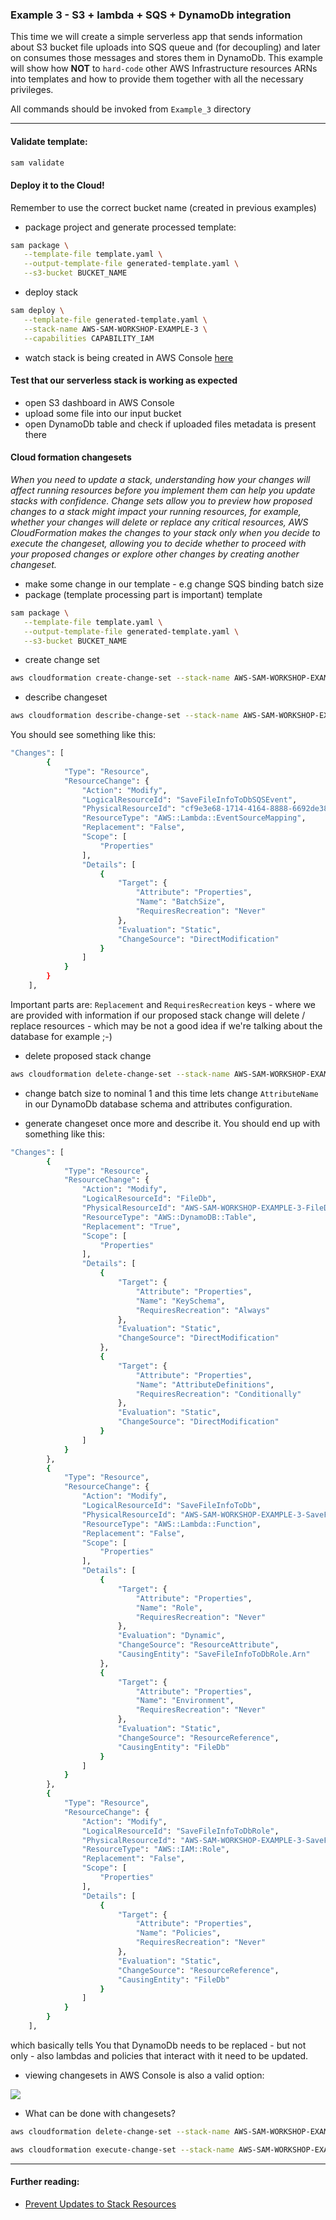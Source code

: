 ### Example 3 - S3 + lambda + SQS + DynamoDb integration

This time we will create a simple serverless app that sends information about S3 bucket file uploads into SQS queue and (for decoupling) and later on consumes those messages and stores them in DynamoDb. This example will show how **NOT** to `hard-code` other AWS Infrastructure resources ARNs into templates and how to provide them together with all the necessary privileges. 

All commands should be invoked from `Example_3` directory

---
#### Validate template:
```bash
sam validate
```

#### Deploy it to the Cloud!
Remember to use the correct bucket name (created in previous examples)

* package project and generate processed template:
```bash
sam package \
   --template-file template.yaml \
   --output-template-file generated-template.yaml \
   --s3-bucket BUCKET_NAME
```
* deploy stack
```bash
sam deploy \
   --template-file generated-template.yaml \
   --stack-name AWS-SAM-WORKSHOP-EXAMPLE-3 \
   --capabilities CAPABILITY_IAM
```
* watch stack is being created in AWS Console [here](https://eu-west-1.console.aws.amazon.com/cloudformation/home?region=eu-west-1)

#### Test that our serverless stack is working as expected
* open S3 dashboard in AWS Console
* upload some file into our input bucket
* open DynamoDb table and check if uploaded files metadata is present there

#### Cloud formation changesets
*When you need to update a stack, understanding how your changes will affect running resources before you implement them can help you update stacks with confidence. Change sets allow you to preview how proposed changes to a stack might impact your running resources, for example, whether your changes will delete or replace any critical resources, AWS CloudFormation makes the changes to your stack only when you decide to execute the changeset, allowing you to decide whether to proceed with your proposed changes or explore other changes by creating another changeset.*

* make some change in our template - e.g change SQS binding batch size
* package (template processing part is important) template
```bash
sam package \
   --template-file template.yaml \
   --output-template-file generated-template.yaml \
   --s3-bucket BUCKET_NAME
```
* create change set
```bash
aws cloudformation create-change-set --stack-name AWS-SAM-WORKSHOP-EXAMPLE-3 --template-body file://generated-template.yaml --change-set-name MyChange --capabilities CAPABILITY_IAM
```

* describe changeset
```bash
aws cloudformation describe-change-set --stack-name AWS-SAM-WORKSHOP-EXAMPLE-3 --change-set-name MyChange
```
You should see something like this:
```bash
"Changes": [
        {
            "Type": "Resource",
            "ResourceChange": {
                "Action": "Modify",
                "LogicalResourceId": "SaveFileInfoToDbSQSEvent",
                "PhysicalResourceId": "cf9e3e68-1714-4164-8888-6692de3822fa",
                "ResourceType": "AWS::Lambda::EventSourceMapping",
                "Replacement": "False",
                "Scope": [
                    "Properties"
                ],
                "Details": [
                    {
                        "Target": {
                            "Attribute": "Properties",
                            "Name": "BatchSize",
                            "RequiresRecreation": "Never"
                        },
                        "Evaluation": "Static",
                        "ChangeSource": "DirectModification"
                    }
                ]
            }
        }
    ],

```
Important parts are: ``Replacement`` and ``RequiresRecreation`` keys - where we are provided with information if our proposed stack change will delete / replace resources - which may be not a good idea if we're talking about the database for example ;-)

* delete proposed stack change
```bash
aws cloudformation delete-change-set --stack-name AWS-SAM-WORKSHOP-EXAMPLE-3 --change-set-name MyChange
```

* change batch size to nominal 1 and this time lets change ``AttributeName`` in our DynamoDb database schema and attributes configuration.

* generate changeset once more and describe it. You should end up with something like this:
```bash
"Changes": [
        {
            "Type": "Resource",
            "ResourceChange": {
                "Action": "Modify",
                "LogicalResourceId": "FileDb",
                "PhysicalResourceId": "AWS-SAM-WORKSHOP-EXAMPLE-3-FileDb-1NIAQPBH0TRNQ",
                "ResourceType": "AWS::DynamoDB::Table",
                "Replacement": "True",
                "Scope": [
                    "Properties"
                ],
                "Details": [
                    {
                        "Target": {
                            "Attribute": "Properties",
                            "Name": "KeySchema",
                            "RequiresRecreation": "Always"
                        },
                        "Evaluation": "Static",
                        "ChangeSource": "DirectModification"
                    },
                    {
                        "Target": {
                            "Attribute": "Properties",
                            "Name": "AttributeDefinitions",
                            "RequiresRecreation": "Conditionally"
                        },
                        "Evaluation": "Static",
                        "ChangeSource": "DirectModification"
                    }
                ]
            }
        },
        {
            "Type": "Resource",
            "ResourceChange": {
                "Action": "Modify",
                "LogicalResourceId": "SaveFileInfoToDb",
                "PhysicalResourceId": "AWS-SAM-WORKSHOP-EXAMPLE-3-SaveFileInfoToDb-PQ13D4IETNZJ",
                "ResourceType": "AWS::Lambda::Function",
                "Replacement": "False",
                "Scope": [
                    "Properties"
                ],
                "Details": [
                    {
                        "Target": {
                            "Attribute": "Properties",
                            "Name": "Role",
                            "RequiresRecreation": "Never"
                        },
                        "Evaluation": "Dynamic",
                        "ChangeSource": "ResourceAttribute",
                        "CausingEntity": "SaveFileInfoToDbRole.Arn"
                    },
                    {
                        "Target": {
                            "Attribute": "Properties",
                            "Name": "Environment",
                            "RequiresRecreation": "Never"
                        },
                        "Evaluation": "Static",
                        "ChangeSource": "ResourceReference",
                        "CausingEntity": "FileDb"
                    }
                ]
            }
        },
        {
            "Type": "Resource",
            "ResourceChange": {
                "Action": "Modify",
                "LogicalResourceId": "SaveFileInfoToDbRole",
                "PhysicalResourceId": "AWS-SAM-WORKSHOP-EXAMPLE-3-SaveFileInfoToDbRole-2YMSWZZPMTO3",
                "ResourceType": "AWS::IAM::Role",
                "Replacement": "False",
                "Scope": [
                    "Properties"
                ],
                "Details": [
                    {
                        "Target": {
                            "Attribute": "Properties",
                            "Name": "Policies",
                            "RequiresRecreation": "Never"
                        },
                        "Evaluation": "Static",
                        "ChangeSource": "ResourceReference",
                        "CausingEntity": "FileDb"
                    }
                ]
            }
        }
    ],

```

which basically tells You that DynamoDb needs to be replaced - but not only - also lambdas and policies that interact with it need to be updated.
* viewing changesets in AWS Console is also a valid option:

![](https://s3-eu-west-1.amazonaws.com/aws-sam-workshop-huuuge-dev/change-set.png)

* What can be done with changesets?

```bash
aws cloudformation delete-change-set --stack-name AWS-SAM-WORKSHOP-EXAMPLE-3 --change-set-name MyChange
```

```bash
aws cloudformation execute-change-set --stack-name AWS-SAM-WORKSHOP-EXAMPLE-3 --change-set-name MyChange
```

---

#### Further reading:
* [Prevent Updates to Stack Resources](https://docs.aws.amazon.com/AWSCloudFormation/latest/UserGuide/protect-stack-resources.html)
